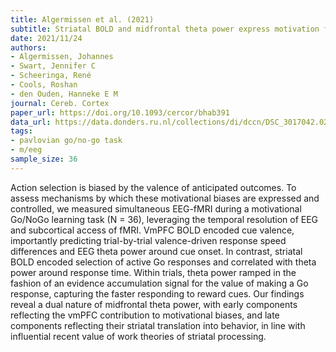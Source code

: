 ```yaml
---
title: Algermissen et al. (2021)
subtitle: Striatal BOLD and midfrontal theta power express motivation for action
date: 2021/11/24
authors:
- Algermissen, Johannes
- Swart, Jennifer C
- Scheeringa, René
- Cools, Roshan
- den Ouden, Hanneke E M
journal: Cereb. Cortex
paper_url: https://doi.org/10.1093/cercor/bhab391
data_url: https://data.donders.ru.nl/collections/di/dccn/DSC_3017042.02_604?6
tags:
- pavlovian go/no-go task
- m/eeg
sample_size: 36
---
```


Action selection is biased by the valence of anticipated outcomes. To assess mechanisms by which these motivational biases are expressed and controlled, we measured simultaneous EEG-fMRI during a motivational Go/NoGo learning task (N = 36), leveraging the temporal resolution of EEG and subcortical access of fMRI. VmPFC BOLD encoded cue valence, importantly predicting trial-by-trial valence-driven response speed differences and EEG theta power around cue onset. In contrast, striatal BOLD encoded selection of active Go responses and correlated with theta power around response time. Within trials, theta power ramped in the fashion of an evidence accumulation signal for the value of making a Go response, capturing the faster responding to reward cues. Our findings reveal a dual nature of midfrontal theta power, with early components reflecting the vmPFC contribution to motivational biases, and late components reflecting their striatal translation into behavior, in line with influential recent value of work theories of striatal processing.
